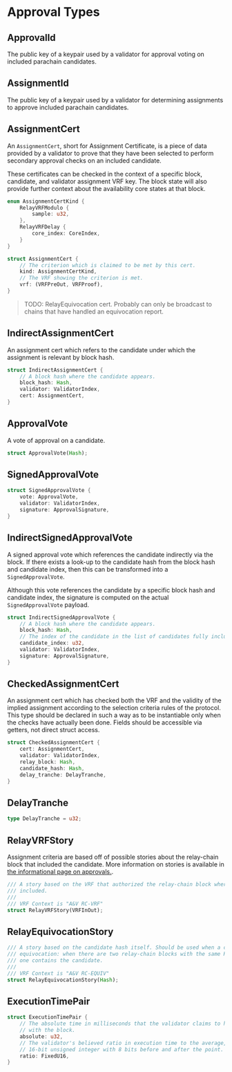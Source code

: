 # Approval Types

## ApprovalId

The public key of a keypair used by a validator for approval voting on included parachain candidates.

## AssignmentId

The public key of a keypair used by a validator for determining assignments to approve included parachain candidates.

## AssignmentCert

An `AssignmentCert`, short for Assignment Certificate, is a piece of data provided by a validator to prove that they have been selected to perform secondary approval checks on an included candidate.

These certificates can be checked in the context of a specific block, candidate, and validator assignment VRF key. The block state will also provide further context about the availability core states at that block.

```rust
enum AssignmentCertKind {
    RelayVRFModulo {
        sample: u32,
    },
    RelayVRFDelay {
        core_index: CoreIndex,
    }
}

struct AssignmentCert {
    // The criterion which is claimed to be met by this cert.
    kind: AssignmentCertKind,
    // The VRF showing the criterion is met.
    vrf: (VRFPreOut, VRFProof),
}
```

> TODO: RelayEquivocation cert. Probably can only be broadcast to chains that have handled an equivocation report.

## IndirectAssignmentCert 

An assignment cert which refers to the candidate under which the assignment is relevant by block hash.

```rust
struct IndirectAssignmentCert {
    // A block hash where the candidate appears.
    block_hash: Hash,
    validator: ValidatorIndex,
    cert: AssignmentCert,
}
```

## ApprovalVote

A vote of approval on a candidate.

```rust
struct ApprovalVote(Hash);
```

## SignedApprovalVote

```rust
struct SignedApprovalVote {
    vote: ApprovalVote,
    validator: ValidatorIndex,
    signature: ApprovalSignature,
}
```

## IndirectSignedApprovalVote

A signed approval vote which references the candidate indirectly via the block. If there exists a look-up to the candidate hash from the block hash and candidate index, then this can be transformed into a `SignedApprovalVote`.

Although this vote references the candidate by a specific block hash and candidate index, the signature is computed on the actual `SignedApprovalVote` payload.

```rust
struct IndirectSignedApprovalVote {
    // A block hash where the candidate appears.
    block_hash: Hash,
    // The index of the candidate in the list of candidates fully included as-of the block.
    candidate_index: u32,
    validator: ValidatorIndex,
    signature: ApprovalSignature,
}
```

## CheckedAssignmentCert

An assignment cert which has checked both the VRF and the validity of the implied assignment according to the selection criteria rules of the protocol. This type should be declared in such a way as to be instantiable only when the checks have actually been done. Fields should be accessible via getters, not direct struct access.

```rust
struct CheckedAssignmentCert {
    cert: AssignmentCert,
    validator: ValidatorIndex,
    relay_block: Hash,
    candidate_hash: Hash,
    delay_tranche: DelayTranche,
}
```

## DelayTranche

```rust
type DelayTranche = u32;
```

## RelayVRFStory

Assignment criteria are based off of possible stories about the relay-chain block that included the candidate. More information on stories is available in [the informational page on approvals.](../protocol-approval.md#stories).

```rust
/// A story based on the VRF that authorized the relay-chain block where the candidate was
/// included.
///
/// VRF Context is "A&V RC-VRF"
struct RelayVRFStory(VRFInOut);
```

## RelayEquivocationStory

```rust
/// A story based on the candidate hash itself. Should be used when a candidate is an
/// equivocation: when there are two relay-chain blocks with the same RelayVRFStory, but only
/// one contains the candidate.
///
/// VRF Context is "A&V RC-EQUIV"
struct RelayEquivocationStory(Hash);
```

## ExecutionTimePair

```rust
struct ExecutionTimePair {
    // The absolute time in milliseconds that the validator claims to have taken
    // with the block.
    absolute: u32,
    // The validator's believed ratio in execution time to the average, expressed as a fixed-point
    // 16-bit unsigned integer with 8 bits before and after the point.
    ratio: FixedU16,
}
```
